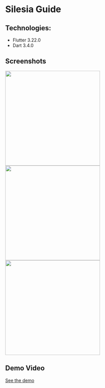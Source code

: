 # Silesia Guide

## Technologies:
- Flutter 3.22.0
- Dart 3.4.0

## Screenshots
<img src="https://github.com/user-attachments/assets/8934ea94-e081-4b10-abe5-c4d2c79d16f9" width="300"/>
<img src="https://github.com/user-attachments/assets/ab3443a6-fbc7-491f-9ebe-821c4ec5875a" width="300"/>
<img src="https://github.com/user-attachments/assets/a7e2921c-f9e1-44f6-9922-c3a15781b9cf" width="300"/>

## Demo Video
[See the demo](./silesia_guide_app.mp4)
